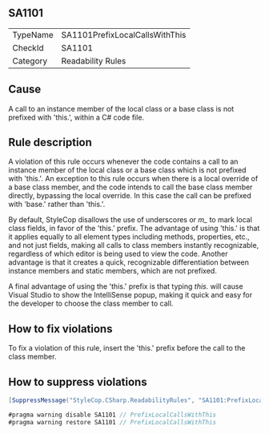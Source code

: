﻿## SA1101

<table>
<tr>
  <td>TypeName</td>
  <td>SA1101PrefixLocalCallsWithThis</td>
</tr>
<tr>
  <td>CheckId</td>
  <td>SA1101</td>
</tr>
<tr>
  <td>Category</td>
  <td>Readability Rules</td>
</tr>
</table>

## Cause

A call to an instance member of the local class or a base class is not prefixed with 'this.', within a C# code file.

## Rule description

A violation of this rule occurs whenever the code contains a call to an instance member of the local class or a base class which is not prefixed with 'this.'. An exception to this rule occurs when there is a local override of a base class member, and the code intends to call the base class member directly, bypassing the local override. In this case the call can be prefixed with 'base.' rather than 'this.'.

By default, StyleCop disallows the use of underscores or _m\__ to mark local class fields, in favor of the 'this.' prefix. The advantage of using 'this.' is that it applies equally to all element types including methods, properties, etc., and not just fields, making all calls to class members instantly recognizable, regardless of which editor is being used to view the code. Another advantage is that it creates a quick, recognizable differentiation between instance members and static members, which are not prefixed.

A final advantage of using the 'this.' prefix is that typing _this._ will cause Visual Studio to show the IntelliSense popup, making it quick and easy for the developer to choose the class member to call.

## How to fix violations

To fix a violation of this rule, insert the 'this.' prefix before the call to the class member.

## How to suppress violations

```csharp
[SuppressMessage("StyleCop.CSharp.ReadabilityRules", "SA1101:PrefixLocalCallsWithThis", Justification = "Reviewed.")]
```

```csharp
#pragma warning disable SA1101 // PrefixLocalCallsWithThis
#pragma warning restore SA1101 // PrefixLocalCallsWithThis
```
